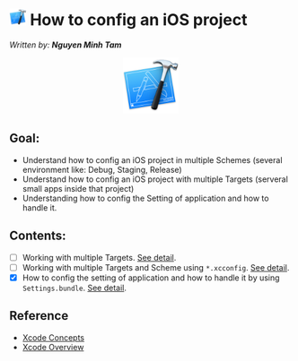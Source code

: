 # <img src="./Images/img-xcode.png" height="30"> How to config an iOS project

_Written by: **Nguyen Minh Tam**_

<center>
	<img src="./Images/img-xcode.png" height="100">
</center>

## Goal:

- Understand how to config an iOS project in multiple Schemes (several environment like: Debug, Staging, Release)
- Understand how to config an iOS project with multiple Targets (serveral small apps inside that project)
- Understanding how to config the Setting of application and how to handle it.

## Contents:

- [ ] Working with multiple Targets. [See detail][Targets].
- [ ] Working with multiple Targets and Scheme using `*.xcconfig`. [See detail][Xcconfig].
- [x] How to config the setting of application and how to handle it by using `Settings.bundle`. [See detail][Settings].

[Targets]: ./WorkingWithMultipleTargets.md
[Xcconfig]: ./UsingXCConfig.md
[Settings]: ./UsingSettingsBundle.md

## Reference

- [Xcode Concepts](https://developer.apple.com/library/archive/featuredarticles/XcodeConcepts/Concept-Targets.html)
- [Xcode Overview](https://developer.apple.com/library/archive/documentation/ToolsLanguages/Conceptual/Xcode_Overview/index.html)
